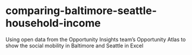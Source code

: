 # comparing-baltimore-seattle-household-income
Using open data from the Opportunity Insights team’s Opportunity Atlas to show the social mobility in Baltimore and Seattle in Excel
